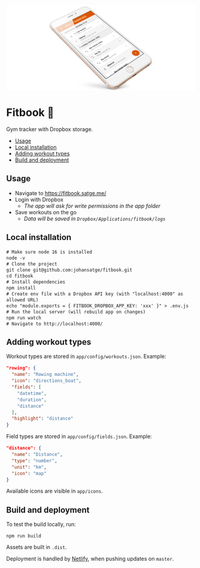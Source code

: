 ![logo](logo.png)

# Fitbook 🏅

Gym tracker with Dropbox storage.

* [Usage](#usage)
* [Local installation](#local-installation)
* [Adding workout types](#adding-workout-types)
* [Build and deployment](#build-and-deployment)

## Usage

- Navigate to https://fitbook.satge.me/
- Login with Dropbox
  - _The app will ask for write permissions in the app folder_
- Save workouts on the go
  - _Data will be saved in `Dropbox/Applications/fitbook/logs`_

## Local installation

```shell
# Make sure node 16 is installed
node -v
# Clone the project
git clone git@github.com:johansatge/fitbook.git
cd fitbook
# Install dependencies
npm install
# Create env file with a Dropbox API key (with "localhost:4000" as allowed URL)
echo "module.exports = { FITBOOK_DROPBOX_APP_KEY: 'xxx' }" > .env.js
# Run the local server (will rebuild app on changes)
npm run watch
# Navigate to http://localhost:4000/
```

## Adding workout types

Workout types are stored in `app/config/workouts.json`. Example:

```json
"rowing": {
  "name": "Rowing machine",
  "icon": "directions_boat",
  "fields": [
    "datetime",
    "duration",
    "distance"
  ],
  "highlight": "distance"
}
```

Field types are stored in `app/config/fields.json`. Example:

```json
"distance": {
  "name": "Distance",
  "type": "number",
  "unit": "km",
  "icon": "map"
}
```

Available icons are visible in `app/icons`.

## Build and deployment

To test the build locally, run:

```shell
npm run build
```

Assets are built in `.dist`.

Deployment is handled by [Netlify](https://www.netlify.com/), when pushing updates on `master`.
